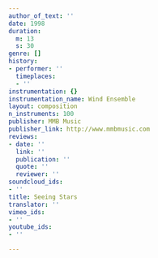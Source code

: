 ```yaml
---
author_of_text: ''
date: 1998
duration:
  m: 13
  s: 30
genre: []
history:
- performer: ''
  timeplaces:
  - ''
instrumentation: {}
instrumentation_name: Wind Ensemble
layout: composition
n_instruments: 100
publisher: MMB Music
publisher_link: http://www.mmbmusic.com
reviews:
- date: ''
  link: ''
  publication: ''
  quote: ''
  reviewer: ''
soundcloud_ids:
- ''
title: Seeing Stars
translator: ''
vimeo_ids:
- ''
youtube_ids:
- ''

---
```

